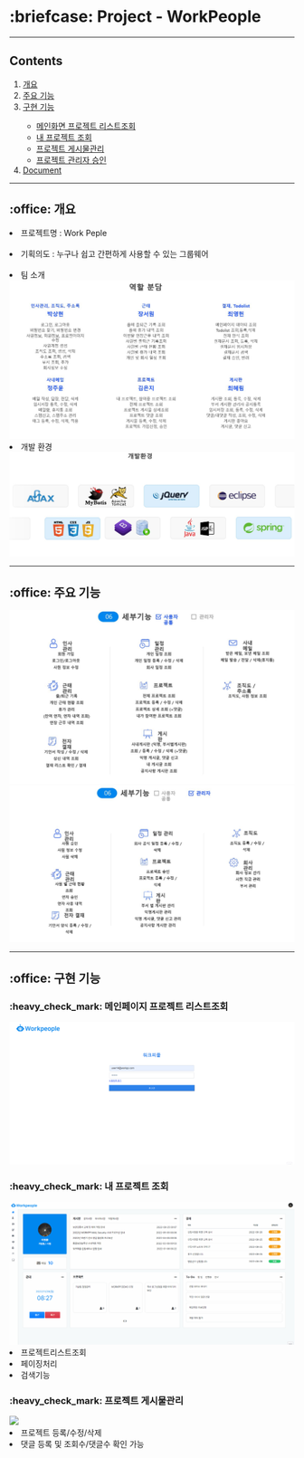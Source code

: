 <h1>:briefcase: Project - WorkPeople</h1>
<hr>
<h2>Contents</h2>
<ol>
 <li><a href="#outline">개요</a></li>
 <li><a href="#act">주요 기능</a></li>
 <li><a href="#unction">구현 기능</a></li>
  <ul>
   <li><a href="#main">메인화면 프로젝트 리스트조회</a></li>
   <li><a href="#myList">내 프로젝트 조회</a></li>
   <li><a href="">프로젝트 게시물관리</a></li>
   <li><a href="">프로젝트 관리자 승인</a></li>
  </ul>
 <li><a href="">Document</a></li>
</ol>
<hr>
<h2 id="outline">:office: 개요</h2>
<li>프로젝트명 : Work Peple</li><br>
<li>기획의도 : 누구나 쉽고 간편하게 사용할 수 있는 그룹웨어</li><br>
<li>팀 소개</li>
<img src="역할분담.JPG">
<li>개발 환경</li>
<img src="개발환경.JPG">
<hr>
<h2 id="act">:office: 주요 기능</h2>
<img src="세부기능 사용자.JPG">
<img src="세부기능 관리자.JPG">
<br>
<hr>
<h2 id="function">:office: 구현 기능</h2>
<h3 id="main">:heavy_check_mark: 메인페이지 프로젝트 리스트조회</h3>
<img src="메인화면.gif">
<h3 id="myList">:heavy_check_mark: 내 프로젝트 조회</h3>
<img src="내프로젝트조회.gif">
<li>프로젝트리스트조회</li>
<li>페이징처리</li>
<li>검색기능</li>
<h3 id="myList">:heavy_check_mark: 프로젝트 게시물관리</h3>
<img src="프로젝트관리.gif">
<li>프로젝트 등록/수정/삭제</li>
<li>댓글 등록 및 조회수/댓글수 확인 가능</li>
